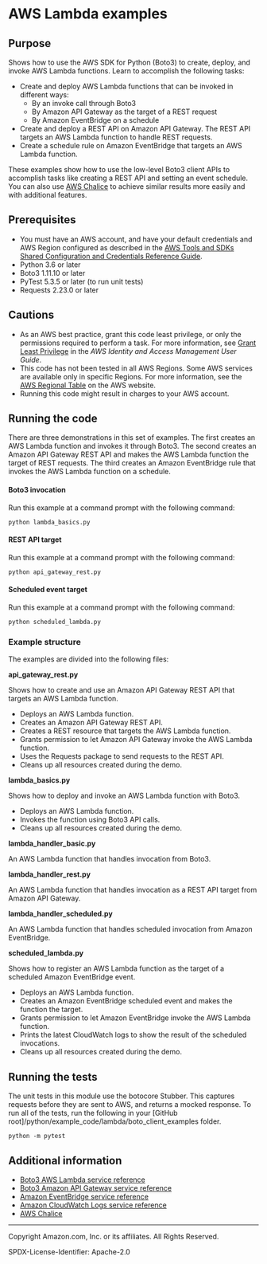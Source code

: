 # AWS Lambda examples

## Purpose

Shows how to use the AWS SDK for Python (Boto3) to create, deploy, and invoke 
AWS Lambda functions. Learn to accomplish the following tasks:

* Create and deploy AWS Lambda functions that can be invoked in different ways:
    * By an invoke call through Boto3
    * By Amazon API Gateway as the target of a REST request
    * By Amazon EventBridge on a schedule
* Create and deploy a REST API on Amazon API Gateway. The REST API targets an 
AWS Lambda function to handle REST requests.
* Create a schedule rule on Amazon EventBridge that targets an AWS Lambda function.

These examples show how to use the low-level Boto3 client APIs to accomplish tasks
like creating a REST API and setting an event schedule. You can also use
[AWS Chalice](https://github.com/aws/chalice)
to achieve similar results more easily and with additional features. 

## Prerequisites

- You must have an AWS account, and have your default credentials and AWS Region
  configured as described in the [AWS Tools and SDKs Shared Configuration and
  Credentials Reference Guide](https://docs.aws.amazon.com/credref/latest/refdocs/creds-config-files.html).
- Python 3.6 or later
- Boto3 1.11.10 or later
- PyTest 5.3.5 or later (to run unit tests)
- Requests 2.23.0 or later

## Cautions

- As an AWS best practice, grant this code least privilege, or only the 
  permissions required to perform a task. For more information, see 
  [Grant Least Privilege](https://docs.aws.amazon.com/IAM/latest/UserGuide/best-practices.html#grant-least-privilege) 
  in the *AWS Identity and Access Management 
  User Guide*.
- This code has not been tested in all AWS Regions. Some AWS services are 
  available only in specific Regions. For more information, see the 
  [AWS Regional Table](https://aws.amazon.com/about-aws/global-infrastructure/regional-product-services/)
  on the AWS website.
- Running this code might result in charges to your AWS account.


## Running the code

There are three demonstrations in this set of examples. The first creates an
AWS Lambda function and invokes it through Boto3. The second creates an 
Amazon API Gateway REST API and makes the AWS Lambda function the target of REST 
requests. The third creates an Amazon EventBridge rule that invokes the AWS Lambda 
function on a schedule.

#### Boto3 invocation 

Run this example at a command prompt with the following command:

```
python lambda_basics.py
``` 

#### REST API target

Run this example at a command prompt with the following command:

```
python api_gateway_rest.py
``` 

#### Scheduled event target

Run this example at a command prompt with the following command:

```
python scheduled_lambda.py
``` 

### Example structure

The examples are divided into the following files:

**api_gateway_rest.py**

Shows how to create and use an Amazon API Gateway REST API that targets an 
AWS Lambda function.

* Deploys an AWS Lambda function.
* Creates an Amazon API Gateway REST API.
* Creates a REST resource that targets the AWS Lambda function.
* Grants permission to let Amazon API Gateway invoke the AWS Lambda function.
* Uses the Requests package to send requests to the REST API.
* Cleans up all resources created during the demo. 

**lambda_basics.py**

Shows how to deploy and invoke an AWS Lambda function with Boto3.

* Deploys an AWS Lambda function.
* Invokes the function using Boto3 API calls.
* Cleans up all resources created during the demo. 

**lambda_handler_basic.py**

An AWS Lambda function that handles invocation from Boto3.  

**lambda_handler_rest.py**

An AWS Lambda function that handles invocation as a REST API target from Amazon
API Gateway.

**lambda_handler_scheduled.py**

An AWS Lambda function that handles scheduled invocation from Amazon EventBridge.

**scheduled_lambda.py**

Shows how to register an AWS Lambda function as the target of a scheduled Amazon
EventBridge event.

* Deploys an AWS Lambda function.
* Creates an Amazon EventBridge scheduled event and makes the function the target.
* Grants permission to let Amazon EventBridge invoke the AWS Lambda function.
* Prints the latest CloudWatch logs to show the result of the scheduled invocations.
* Cleans up all resources created during the demo.

## Running the tests

The unit tests in this module use the botocore Stubber. This captures requests before 
they are sent to AWS, and returns a mocked response. To run all of the tests, 
run the following in your [GitHub root]/python/example_code/lambda/boto_client_examples 
folder.

```    
python -m pytest
```

## Additional information

- [Boto3 AWS Lambda service reference](https://boto3.amazonaws.com/v1/documentation/api/latest/reference/services/lambda.html)
- [Boto3 Amazon API Gateway service reference](https://boto3.amazonaws.com/v1/documentation/api/latest/reference/services/apigateway.html)
- [Amazon EventBridge service reference](https://boto3.amazonaws.com/v1/documentation/api/latest/reference/services/events.html)
- [Amazon CloudWatch Logs service reference](https://boto3.amazonaws.com/v1/documentation/api/latest/reference/services/logs.html)
- [AWS Chalice](https://github.com/aws/chalice)
---
Copyright Amazon.com, Inc. or its affiliates. All Rights Reserved.

SPDX-License-Identifier: Apache-2.0
